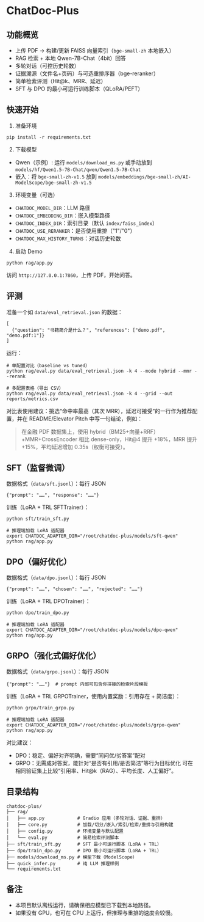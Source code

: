 ChatDoc-Plus
============

功能概览
--------
- 上传 PDF → 构建/更新 FAISS 向量索引（`bge-small-zh` 本地嵌入）
- RAG 检索 + 本地 Qwen-7B-Chat（4bit）回答
- 多轮对话（可控历史轮数）
- 证据溯源（文件名+页码）与可选重排序器（bge-reranker）
- 简单检索评测（Hit@k、MRR、延迟）
- SFT 与 DPO 的最小可运行训练脚本（QLoRA/PEFT）

快速开始
--------
1) 准备环境
```
pip install -r requirements.txt
```

2) 下载模型
- Qwen（示例）: 运行 `models/download_ms.py` 或手动放到 `models/hf/Qwen1.5-7B-Chat/qwen/Qwen1.5-7B-Chat`
- 嵌入：将 `bge-small-zh-v1.5` 放到 `models/embeddings/bge-small-zh/AI-ModelScope/bge-small-zh-v1.5`

3) 环境变量（可选）
- `CHATDOC_MODEL_DIR`：LLM 路径
- `CHATDOC_EMBEDDING_DIR`：嵌入模型路径
- `CHATDOC_INDEX_DIR`：索引目录（默认 `index/faiss_index`）
- `CHATDOC_USE_RERANKER`：是否使用重排（"1"/"0"）
- `CHATDOC_MAX_HISTORY_TURNS`：对话历史轮数

4) 启动 Demo
```
python rag/app.py
```
访问 `http://127.0.0.1:7860`，上传 PDF，开始问答。

评测
----
准备一个如 `data/eval_retrieval.json` 的数据：
```
[
  {"question": "书籍简介是什么？", "references": ["demo.pdf", "demo.pdf:1"]}
]
```
运行：
```
# 单配置对比（baseline vs tuned）
python rag/eval.py data/eval_retrieval.json -k 4 --mode hybrid --mmr --rerank

# 多配置表格（导出 CSV）
python rag/eval.py data/eval_retrieval.json -k 4 --grid --out reports/metrics.csv
```

对比表使用建议：挑选“命中率最高（其次 MRR），延迟可接受”的一行作为推荐配置，并在 README/Elevator Pitch 中写一句结论，例如：

> 在金融 PDF 数据集上，使用 hybrid（BM25+向量+RRF）+MMR+CrossEncoder 相比 dense-only，Hit@4 提升 +18%，MRR 提升 +15%，平均延迟增加 0.35s（权衡可接受）。

SFT（监督微调）
--------------
数据格式（`data/sft.jsonl`）：每行 JSON
```
{"prompt": "……", "response": "……"}
```
训练（LoRA + TRL SFTTrainer）：
```
python sft/train_sft.py

# 推理端加载 LoRA 适配器
export CHATDOC_ADAPTER_DIR="/root/chatdoc-plus/models/sft-qwen"
python rag/app.py
```

DPO（偏好优化）
--------------
数据格式（`data/dpo.jsonl`）：每行 JSON
```
{"prompt": "……", "chosen": "……", "rejected": "……"}
```
训练（LoRA + TRL DPOTrainer）：
```
python dpo/train_dpo.py

# 推理端加载 LoRA 适配器
export CHATDOC_ADAPTER_DIR="/root/chatdoc-plus/models/dpo-qwen"
python rag/app.py
```

GRPO（强化式偏好优化）
--------------------
数据格式（`data/grpo.jsonl`）：每行 JSON
```
{"prompt": "……"}  # prompt 内部可包含你拼接的检索片段模板
```
训练（LoRA + TRL GRPOTrainer，使用内置奖励：引用存在 + 简洁度）：
```
python grpo/train_grpo.py

# 推理端加载 LoRA 适配器
export CHATDOC_ADAPTER_DIR="/root/chatdoc-plus/models/grpo-qwen"
python rag/app.py
```
对比建议：
- DPO：稳定、偏好对齐明确，需要“同问优/劣答案”配对
- GRPO：无需成对答案，能针对“是否有引用/是否简洁”等行为目标优化
可在相同验证集上比较“引用率、Hit@k（RAG）、平均长度、人工偏好”。

目录结构
--------
```
chatdoc-plus/
├── rag/
│   ├── app.py            # Gradio 应用（多轮对话、证据、重排）
│   ├── core.py           # 加载/切分/嵌入/索引/检索/重排与引用构建
│   ├── config.py         # 环境变量与默认配置
│   └── eval.py           # 简易检索评测脚本
├── sft/train_sft.py      # SFT 最小可运行脚本（LoRA + TRL）
├── dpo/train_dpo.py      # DPO 最小可运行脚本（LoRA + TRL）
├── models/download_ms.py # 模型下载（ModelScope）
├── quick_infer.py        # 纯 LLM 推理样例
└── requirements.txt
```

备注
----
- 本项目默认离线运行，请确保相应模型已下载到本地路径。
- 如果没有 GPU，也可在 CPU 上运行，但推理与重排的速度会较慢。


